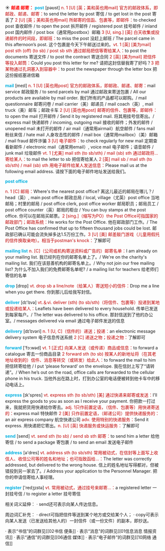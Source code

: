 ☀ <font color="red">**邮递 邮寄：**</font>
<font color="sky blue">**post**</font> [pəʊst] 
<font color="#c00000">n. 1 [U] [英；美和英也用mail] 官方的邮政体系，即邮政、邮递、邮寄：</font>to send the letter by post 寄信 / to get lost in the post 寄丢了 <font color="#c00000">2 [U] [英；美和英也用mail] 所邮寄的信函、包裹等，即邮件：</font>to checked post 查收邮件 / to open the post 拆开邮件 / registered post 挂号邮件 / inland post 国内邮件 / post box（通常用postbox）邮箱 <font color="#c00000">3 [U, sing.] [英] 白天收集或投递邮件的时间段，即邮班：</font>to miss the post 没赶上邮班 / The parcel came in this afternoon’s post. 这个包裹是今天下午邮送过来的。<font color="#c00000">vt. 1 [英] [美为mail] post sth (off) (to sb) / post sb sth 通过邮局把信等寄给某人：</font>to post the documents 寄送文件 / to post the contract 寄送合同 <font color="#c00000">2 [英] [美为mail] 把信件等投入邮筒：</font>Could you post this letter for me? 请把这封信替我寄了好吗？<font color="#c00000">3 把某物通过孔洞塞入到容器中：</font>to post the newspaper through the letter box 把这份报纸塞进信箱

<font color="sky blue">**mail**</font> [meɪl] 
<font color="#c00000">n. 1 [U] [英也用post] 官方的邮政体系，即邮政、邮递、邮寄：</font>mail service 邮政服务 / to send parcels by mail 通过邮政来寄送包裹 / All our products are available by mail order. 我们所有的产品都可以邮购。/ mail questionnaire 邮寄问卷 / mail carrier（美）邮递员 / mail coach（英）, mail truck（美）邮车；邮政卡车 <font color="#c00000">2 [U] [英也用post] 邮寄的信件、包裹等，即邮件：</font>to open the mail 打开邮件 / Send it by registered mail. 将其用挂号信寄出。/ express mail 快递邮件 / incoming, outgoing mail 接收的邮件；外发的邮件 / unopened mail 未打开的邮件 / air mail（通常用airmail）航空邮件 / fans mail 粉丝来信 / hate mail 人身攻击性的邮件 / mail box（通常用mailbox）（美）邮箱 / mail fraud 邮件诈骗 <font color="#c00000">3 [U] 电子邮件：</font>to check regularly for new mail 定期查看新邮件 / electronic mail（通常用email）, voice mail 电子邮件；语音邮件 / junk mail 垃圾邮件 <font color="#c00000">vt. 1 [尤美] mail sth (to sb/sth) / mail (sb) sth 通过邮政将…寄给某人：</font>to mail the letter to sb 把信寄给某人 <font color="#c00000">2 [英] mail sb / mail sth (to sb/sth) / mail (sb) sth 用电子邮件给某人发送信息：</font>Please mail us at the following email address. 请按下面的电子邮件地址发送给我们。
           
<font color="sky blue">**post office**</font>

<font color="#c00000">n. 1 [C] 邮局：</font>Where's the nearest post office? 离这儿最近的邮局在哪儿？/ head（英）, main post office 邮政总局 / local, village（尤英）post office 当地邮局；村里的邮局 / post office clerk, post office worker 邮局职员；邮局员工 / post office counter（英）邮局的柜台 / You can buy stamps at the post office. 你可以在邮局买邮票。<font color="#c00000">2 [sing.]（缩写为PO）the Post Office可指国家的邮政部门；邮政系统：</font>He works for the Post Office. 他在邮政部门工作。/ The Post Office has confirmed that up to fifteen thousand jobs could be lost. 邮政部已确认可能会流失掉多达1.5万份工作。<font color="#c00000">3 [U] [美] 邮差敲门游戏（儿童用假托的信件换取亲吻）。相当于postman's knock：</font>了解即可
           
<font color="sky blue">**mailing list**</font>
<font color="#c00000">n. [C]（公司或机构寄送资料或广告的）邮寄名单：</font>I am already on your mailing list. 我已经列在你的邮寄名单上了。/ We're on the charity's mailing list. 我们在该慈善机构的邮寄名单上。/ Why not join our free mailing list? 为什么不加入我们的免费邮寄名单呢? / a mailing list for teachers 给老师们寄信的名单

<font color="sky blue">**drop**</font> [drɒp] 
<font color="#c00000">vt. drop sb a line/note（给某人）寄送短小的信件：</font>Drop me a line when you get there. 你到那儿后给我写封信。

<font color="sky blue">**deliver**</font> [dɪ'lɪvə] 
<font color="#c00000">vt.＆vi. deliver (sth) (to sb/sth)（将信件、包裹等）投递到某地或投递给某人：</font>Leaflets have been delivered to every household. 传单已发送到每家每户。/ The letter was delivered to his office. 那封信送到了他的办公室。/ messages delivered via email 通过电子邮件发送的信息 
           
<font color="sky blue">**delivery**</font> [dɪˈlɪvəri]
<font color="#c00000">n. 1 [U, C]（信件的）递送；投递：</font>an electronic message delivery system 电子信息传送系统 <font color="#c00000">2 [C] 递送之物；投递之物：</font>了解即可

<font color="sky blue">**forward**</font> ['fɔ:wəd] 
<font color="#c00000">vt. 1 [正式] 向某人发送（或传递）商品或信息：</font>to forward a catalogue 寄去一份商品目录 <font color="#c00000">2 forward sth (to sb) 按某人的新地址将（在其老地址收到的）信件、消息等转交（或转发）给此人：</font>to forward the mail to him 把信转寄给他 / I put ‘please forward’ on the envelope. 我在信封上写了“请转递”。/ When he’s out on the road, office calls are forwarded to the cellular phone in his truck. 当他外出在路上时，打到办公室的电话便被转到他卡车中的移动电话上。

<font color="sky blue">**express**</font> [ɪk'spres] 
<font color="#c00000">vt. express sth (to sb/sth) [美] 通过快递来邮寄或发送：</font>I’ll express the goods to you as soon as I receive your payment. 你把款一打过来，我就把货用快递给你寄去。<font color="#c00000">adj. 1只作前置定语，（信件、包裹等）用快递寄送的：</font>express mail 特快邮件 <font color="#c00000">2 [美] 只作前置定语，（邮递公司）提供快递服务的：</font>an air express company 航空快递公司 <font color="#c00000">adv. 使用特别的快递服务：</font>Send it express. 用快递把它寄出。<font color="#c00000">n. [U] [英] 快递服务或快运服务：</font>了解即可

<font color="sky blue">**send**</font> [send] 
<font color="#c00000">vt. send sth (to sb) / send sb sth 邮寄：</font>to send him a letter 给他寄信 / to send a package 寄包裹 / to send an email 发送电子邮件

<font color="sky blue">**address**</font> [ə'dres] 
<font color="#c00000">vt. address sth (to sb/sth) 常用被动式，在信封等上面写上收信人、收信公司等的姓名和地址；也可指致函给…：</font>The letter was correctly addressed, but delivered to the wrong house. 信上的姓名地址写得都对，但被错投到另一家去了。/ Address your application to the Personnel Manager. 把你的申请信寄给人事经理。

<font color="sky blue">**register**</font> ['redӡɪstə] 
<font color="#c00000">vt. 常用被动式，通过挂号来邮寄…：</font>a registered letter 一封挂号信 / to register a letter 挂号寄信

相关词义延伸：
· send还可表示向某人传达信息。

周边词汇补充：
· direct可指把信件等送到某个地方或交给某个人；
· copy可表示向某人发送（已发送给其他人的）一封信件（或一份文件）的副本，即抄送。

· 表示“书信”的词群见[[02书信 便条]]
· 表示“消息”的词群见[[01信息消息 情报资讯]]
· 表示“通信”的词群见[[06通信 媒体]]
· 表示“电子邮件”的词群见[[10网络 通信]]
